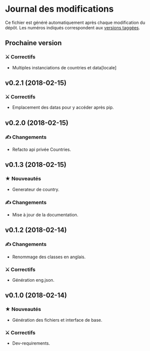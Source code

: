 # Journal des modifications

Ce fichier est généré automatiquement après chaque modification du dépôt. 
Les numéros indiqués correspondent aux [versions taggées](https://gitlab.com/canarduck/pays/tags).

## Prochaine version

### ⚔ Correctifs

* Multiples instanciations de countries et data[locale]

## v0.2.1 (2018-02-15)

### ⚔ Correctifs

* Emplacement des datas pour y accéder après pip.

## v0.2.0 (2018-02-15)

### ✍ Changements

* Refacto api privée Countries.

## v0.1.3 (2018-02-15)

### ★ Nouveautés

* Generateur de country.

### ✍ Changements

* Mise à jour de la documentation.

## v0.1.2 (2018-02-14)

### ✍ Changements

* Renommage des classes en anglais.

### ⚔ Correctifs

* Génération eng.json.

## v0.1.0 (2018-02-14)

### ★ Nouveautés

* Génération des fichiers et interface de base.

### ⚔ Correctifs

* Dev-requirements.

